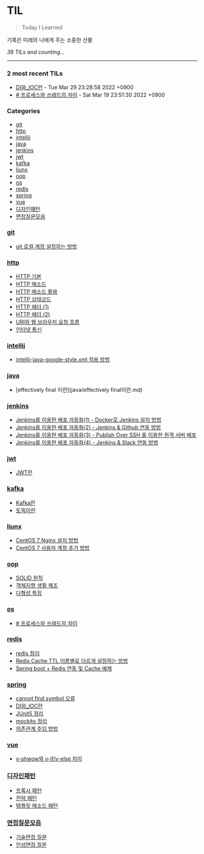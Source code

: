 # TIL
> Today I Learned

기록은 미래의 나에게 주는 소중한 선물


_38 TILs and counting..._

---

### 2 most recent TILs

- [DI와_IOC란](spring/di_ioc란.md) - Tue Mar 29 23:28:58 2022 +0900
- [# 프로세스와 쓰레드의 차이](os/프로세스와_쓰레드차이.md) - Sat Mar 19 23:51:30 2022 +0900

### Categories

- [git](#git)
- [http](#http)
- [intellij](#intellij)
- [java](#java)
- [jenkins](#jenkins)
- [jwt](#jwt)
- [kafka](#kafka)
- [liunx](#liunx)
- [oop](#oop)
- [os](#os)
- [redis](#redis)
- [spring](#spring)
- [vue](#vue)
- [디자인패턴](#디자인패턴)
- [면접질문모음](#면접질문모음)

### [git](#git)
- [git 로컬 계정 설정하는 방법](git/로컬_계정_설정.md)

### [http](#http)
- [HTTP 기본](http/http_기본.md)
- [HTTP 메소드](http/http_메소드.md)
- [HTTP 메소드 활용](http/http_메소드_활용.md)
- [HTTP 상태코드](http/http_상태코드.md)
- [HTTP 헤더 (1)](http/http_헤더1.md)
- [HTTP 헤더 (2)](http/http_헤더2.md)
- [URI와 웹 브라우저 요청 흐름](http/uri와_웹_브라우저_요청_흐름.md)
- [인터넷 통신](http/인터넷_네트워크.md)

### [intellij](#intellij)
- [intellij-java-google-style.xml 적용 방법](intellij/intellij-java-google-style.xml_적용_방법.md)

### [java](#java)
- [effectively final 이란](java/effectively final이란.md)

### [jenkins](#jenkins)
- [Jenkins를 이용한 배포 자동화(1) - Docker로 Jenkins 설치 방법](jenkins/jenkins를_이용한_배포_자동화_구축(1).md)
- [Jenkins를 이용한 배포 자동화(2) - Jenkins & Github 연동 방법](jenkins/jenkins를_이용한_배포_자동화_구축(2).md)
- [Jenkins를 이용한 배포 자동화(3) - Publish Over SSH 를 이용한 원격 서버 배포](jenkins/jenkins를_이용한_배포_자동화_구축(3).md)
- [Jenkins를 이용한 배포 자동화(4) - Jenkins & Slack 연동 방법](jenkins/jenkins를_이용한_배포_자동화_구축(4).md)

### [jwt](#jwt)
- [JWT란](jwt/jwt란.md)

### [kafka](#kafka)
- [Kafka란](kafka/kafka란.md)
- [토픽이란](kafka/토픽이란.md)

### [liunx](#liunx)
- [CentOS 7 Nginx 설치 방법](liunx/centos7_nginx_설치_방법.md)
- [CentOS 7 사용자 계정 추가 방법](liunx/centos7_사용자_계정_추가_방법.md)

### [oop](#oop)
- [SOLID 원칙](oop/SOLID원칙.md)
- [객체지향 생활 체조](oop/객체지향생활체조.md)
- [다형성 특징](oop/다형성_특징.md)

### [os](#os)
- [# 프로세스와 쓰레드의 차이](os/프로세스와_쓰레드차이.md)

### [redis](#redis)
- [redis 정리](redis/redis_정리.md)
- [Redis Cache TTL 이름별로 다르게 설정하는 방법](redis/spring_boot_redis_cache_TTL_이름별로_다르게_설정하는_방법.md)
- [Spring boot + Redis 연동 및 Cache 예제](redis/spring_boot_redis_연동_및_cache_예제.md)

### [spring](#spring)
- [cannot find symbol 오류](spring/cannot_find_symbol_오류.md)
- [DI와_IOC란](spring/di_ioc란.md)
- [JUnit5 정리](spring/junit5.md)
- [mockito 정리](spring/mockito.md)
- [의존관계 주입 방법](spring/다양한_의존관계_주입_방법.md)

### [vue](#vue)
- [v-shwow와 v-if/v-else 차이](vue/v-show_v-if_차이.md)

### [디자인패턴](#디자인패턴)
- [프록시 패턴](디자인패턴/proxy_pattern.md)
- [전략 패턴](디자인패턴/strategy_pattern.md)
- [템플릿 메소드 패턴](디자인패턴/template_method_pattern.md)

### [면접질문모음](#면접질문모음)
- [기술면접 질문](면접질문모음/기술면접질문.md)
- [인성면접 질문](면접질문모음/인성면접질문.md)

[1]: https://simonwillison.net/2020/Apr/20/self-rewriting-readme/
[2]: https://github.com/jbranchaud/til

